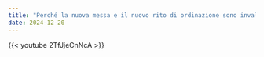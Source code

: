 ```yaml
---
title: "Perché la nuova messa e il nuovo rito di ordinazione sono invalidi"
date: 2024-12-20
---
```


{{< youtube 2TfJjeCnNcA >}}
